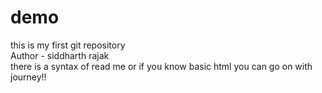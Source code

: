 # demo
this is my first git repository
<br>
Author - siddharth rajak
<br>
there is a syntax of read me or if you know basic html you can go on with journey!!
